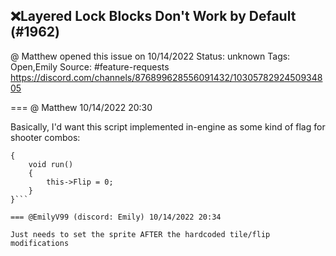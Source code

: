 ## ❌Layered Lock Blocks Don't Work by Default (#1962)
@ Matthew opened this issue on 10/14/2022
Status: unknown
Tags: Open,Emily
Source: #feature-requests https://discord.com/channels/876899628556091432/1030578292450934805


=== @ Matthew 10/14/2022 20:30

Basically, I'd want this script implemented in-engine as some kind of flag for shooter combos:
```eweapon script norotate
{
    void run()
    {
        this->Flip = 0;
    }
}```

=== @EmilyV99 (discord: Emily) 10/14/2022 20:34

Just needs to set the sprite AFTER the hardcoded tile/flip modifications
